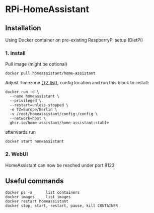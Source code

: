 # RPi-HomeAssistant

## Installation
Using Docker container on pre-existing RaspberryPi setup (DietPi)

### 1. install
Pull image (might be optional)
```
docker pull homeassistant/home-assistant
```

Adjust Timezone [(TZ list)](https://en.wikipedia.org/wiki/List_of_tz_database_time_zones#List), config location and run this block to install:
```
docker run -d \
  --name homeassistant \
  --privileged \
  --restart=unless-stopped \
  -e TZ=Europe/Berlin \
  -v /root/homeassistant/config:/config \
  --network=host \
  ghcr.io/home-assistant/home-assistant:stable
```

afterwards run
```
docker start homeassistant
```

### 2. WebUI
HomeAssistant can now be reached under port 8123

## Useful commands
```
docker ps -a      list containers
docker images     list images
docker restart homeassistant
docker stop, start, restart, pause, kill CONTAINER
```
